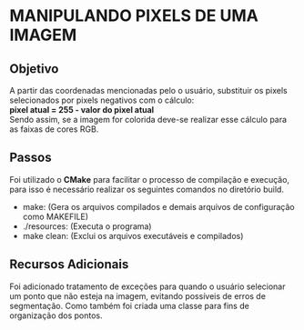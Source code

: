 # MANIPULANDO PIXELS DE UMA IMAGEM
## Objetivo
A partir das coordenadas mencionadas pelo o usuário, substituir os pixels selecionados por pixels negativos com o cálculo: <br/>
**pixel atual = 255 - valor do pixel atual** <br/>
Sendo assim, se a imagem for colorida deve-se realizar esse cálculo para as faixas de cores RGB.
## Passos
Foi utilizado o **CMake** para facilitar o processo de compilação e execução, para isso é necessário realizar os seguintes comandos no diretório build.
- make: (Gera os arquivos compilados e demais arquivos de configuração como MAKEFILE)
- ./resources: (Executa o programa)
- make clean: (Exclui os arquivos executáveis e compilados)
## Recursos Adicionais
Foi adicionado tratamento de exceções para quando o usuário selecionar um ponto que não esteja na imagem, evitando possíveis de erros de segmentação. Como também foi criada uma classe para fins de organização dos pontos.


